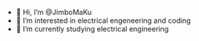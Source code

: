 - 👋 Hi, I’m @JimboMaKu
- 👀 I’m interested in electrical engeneering and coding
- 🌱 I’m currently studying electrical engineering



<!---
JimboMaKu/JimboMaKu is a ✨ special ✨ repository because its `README.md` (this file) appears on your GitHub profile.
You can click the Preview link to take a look at your changes.
--->
